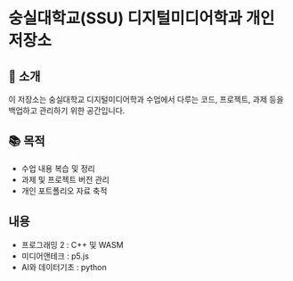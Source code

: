 # 숭실대학교(SSU) 디지털미디어학과 개인 저장소

## 📝 소개
이 저장소는 숭실대학교 디지털미디어학과 수업에서 다루는 코드, 프로젝트, 과제 등을 백업하고 관리하기 위한 공간입니다.

## 📚 목적
- 수업 내용 복습 및 정리
- 과제 및 프로젝트 버전 관리
- 개인 포트폴리오 자료 축적

## 내용
- 프로그래밍 2 : C++ 및 WASM
- 미디어앤테크 : p5.js
- AI와 데이터기초 : python